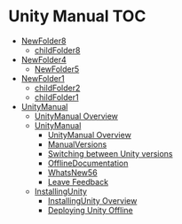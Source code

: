 Unity Manual TOC
================

 - [NewFolder8]()
	 - [childFolder8](childFolder8.md)
 - [NewFolder4](NewFolder4.md)
	 - [NewFolder5](NewFolder5_3.md)
 - [NewFolder1](NewFolder1.md)
	 - [childFolder2](childFolder2.md)
	 - [childFolder1](childFolder1.md)
 - [UnityManual]()
	 - [UnityManual Overview](UnityManual.md)
	 - [UnityManual]()
		 - [UnityManual Overview](UnityManual_1.md)
		 - [ManualVersions](ManualVersions.md)
		 - [Switching between Unity versions](SwitchingDocumentationVersions.md)
		 - [OfflineDocumentation](OfflineDocumentation.md)
		 - [WhatsNew56](WhatsNew56.md)
		 - [Leave Feedback](LeaveFeedback.md)
	 - [InstallingUnity]()
		 - [InstallingUnity Overview](InstallingUnity.md)
		 - [Deploying Unity Offline](DeployingUnityOffline.md)

